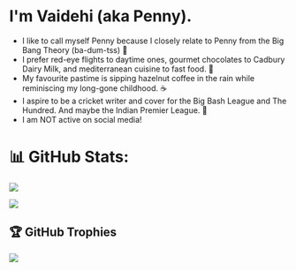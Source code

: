 #  I'm Vaidehi (aka Penny).
- I like to call myself Penny because I closely relate to Penny from the Big Bang Theory (ba-dum-tss) 🥁
- I prefer red-eye flights to daytime ones, gourmet chocolates to Cadbury Dairy Milk, and mediterranean cuisine to fast food. 🍱
- My favourite pastime is sipping hazelnut coffee in the rain while reminiscing my long-gone childhood. ☕️
- I aspire to be a cricket writer and cover for the Big Bash League and The Hundred. And maybe the Indian Premier League. 🏏
- I am NOT active on social media!


# 📊 GitHub Stats:
![](https://github-readme-stats.vercel.app/api?username=xxPennyxx&theme=dark&hide_border=false&include_all_commits=false&count_private=false)<br/>

![](https://github-readme-stats.vercel.app/api/top-langs/?username=xxPennyxx&theme=dark&hide_border=false&include_all_commits=false&count_private=false&layout=compact)

## 🏆 GitHub Trophies
![](https://github-profile-trophy.vercel.app/?username=xxPennyxx&theme=discord&no-frame=true&no-bg=false&margin-w=4)

